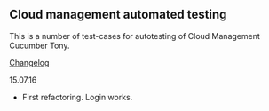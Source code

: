 ## Cloud management automated testing

This is a number of test-cases for autotesting of Cloud Management Cucumber Tony.

<u>Changelog</u>

15.07.16
- First refactoring. Login works. 
